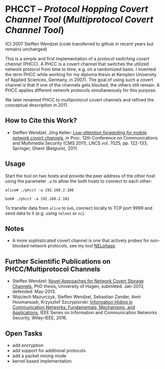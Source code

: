 # PHCCT – *Protocol Hopping Covert Channel Tool* (*Multiprotocol Covert Channel Tool*)

(C) 2007 Steffen Wendzel (code transferred to github in recent years but remains unchanged)

This is a simple and first implementation of a *protocol switching covert channel* (PHCC). A PHCC is a covert channel that switches the utilized network protocol from time to time, e.g. on a randomized basis. I invented the term PHCC while working for my diploma thesis at Kempten University of Applied Sciences, Germany, in 2007). The goal of using such a covert channel is that if one of the channels gets blocked, the others still remain. A PHCC applies different network protocols simultaneously for this purpose.

We later renamed PHCC to *multiprotocol* covert channels and refined the conceptual description in 2011.

## How to Cite this Work?

* Steffen Wendzel, Jörg Keller: *[Low-attention forwarding for mobile network covert channels](http://www.researchgate.net/profile/Steffen_Wendzel/publication/215661202_Low-attention_Forwarding_for_Mobile_Network_Covert_Channels/links/00b495349285e2ae43000000.pdf)*, in Proc. 12th Conference on Communications and Multimedia Security (CMS 2011), LNCS vol. 7025, pp. 122-133, Springer, Ghent (Belgium), 2011.

## Usage

Start the tool on two hosts and provide the peer address of the other host using the parameter `-a` to allow the both hosts to connect to each other:

`alice# ./phcct -a 192.168.2.100`

`bob# ./phcct -a 192.168.2.101`

To transfer data from `alice` to `bob`, connect locally to TCP port 9999 and send data to it (e.g. using `telnet` or `nc`).

## Notes

- A more sophisticated covert channel is one that actively probes for non-blocked network protocols, see my tool [NELphase](https://github.com/cdpxe/NELphase/).

## Further Scientific Publications on PHCC/Multiprotocol Channels

- Steffen Wendzel: [Novel Approaches for Network Covert Storage Channels](https://www.researchgate.net/publication/236962097_Novel_Approaches_for_Network_Covert_Storage_Channels?ev=srch_pub&_sg=rhAuR9KbWdcA4AgO2E1dH6elFP74Vy6GHmVGBzfn%2BEQFywH%2F6Cv6pfzCuR4MhpSK_NQsZFaz4JSMzjjABbqoCxL1XYCV1rbrSl1gLqg2CSqBKm%2FjfEctgeaycWrJCR7Ej_Fj8dUZAMIkg5hu5ghQ5Ydl8tWU1fakPkMOsCtLNDu60GIpU2gYi4vWoyYSJAIVMR), PhD thesis, University of Hagen, submitted: Jan-2013, defended: May-2013.
- Wojciech Mazurczyk, Steffen Wendzel, Sebastian Zander, Amir Houmansadr, Krzysztof Szczypiorski: [Information Hiding in Communication Networks: Fundamentals, Mechanisms, and Applications](http://eu.wiley.com/WileyCDA/WileyTitle/productCd-1118861698.html), IEEE Series on Information and Communication Networks Security, Wiley-IEEE, 2016.

## Open Tasks

- add encryption
- add support for additional protocols
- add a packet mixing mode
- kernel based implementation
